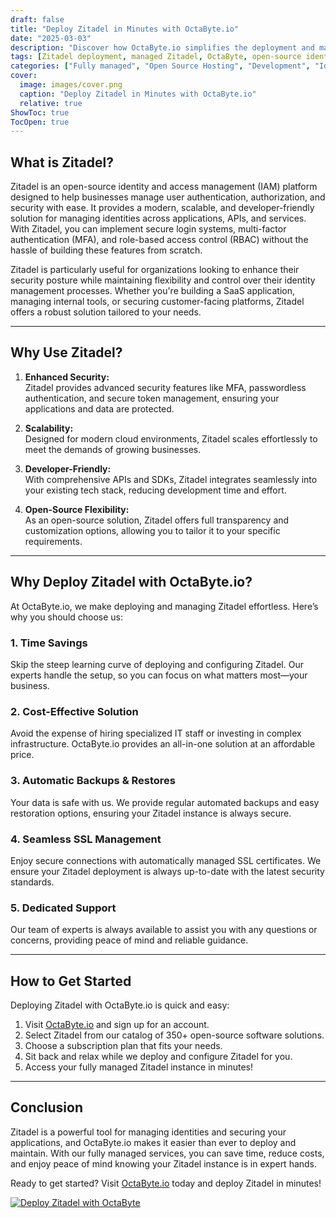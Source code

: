 ```yaml
---
draft: false
title: "Deploy Zitadel in Minutes with OctaByte.io"
date: "2025-03-03"
description: "Discover how OctaByte.io simplifies the deployment and management of Zitadel, the open-source identity and access management solution. Save time, reduce costs, and enjoy seamless SSL, automatic backups, and expert support—all in one place."
tags: [Zitadel deployment, managed Zitadel, OctaByte, open-source identity management, Zitadel hosting, managed open-source software, Zitadel benefits, secure identity management, OctaByte Zitadel, cost-effective Zitadel]
categories: ["Fully managed", "Open Source Hosting", "Development", "Identity And Access Management", "Zitadel"]
cover:
  image: images/cover.png
  caption: "Deploy Zitadel in Minutes with OctaByte.io"
  relative: true
ShowToc: true
TocOpen: true
---
```



## What is Zitadel?

Zitadel is an open-source identity and access management (IAM) platform designed to help businesses manage user authentication, authorization, and security with ease. It provides a modern, scalable, and developer-friendly solution for managing identities across applications, APIs, and services. With Zitadel, you can implement secure login systems, multi-factor authentication (MFA), and role-based access control (RBAC) without the hassle of building these features from scratch.

Zitadel is particularly useful for organizations looking to enhance their security posture while maintaining flexibility and control over their identity management processes. Whether you're building a SaaS application, managing internal tools, or securing customer-facing platforms, Zitadel offers a robust solution tailored to your needs.

---

## Why Use Zitadel?

1. **Enhanced Security:**  
   Zitadel provides advanced security features like MFA, passwordless authentication, and secure token management, ensuring your applications and data are protected.

2. **Scalability:**  
   Designed for modern cloud environments, Zitadel scales effortlessly to meet the demands of growing businesses.

3. **Developer-Friendly:**  
   With comprehensive APIs and SDKs, Zitadel integrates seamlessly into your existing tech stack, reducing development time and effort.

4. **Open-Source Flexibility:**  
   As an open-source solution, Zitadel offers full transparency and customization options, allowing you to tailor it to your specific requirements.

---

## Why Deploy Zitadel with OctaByte.io?

At OctaByte.io, we make deploying and managing Zitadel effortless. Here’s why you should choose us:

### 1. **Time Savings**  
   Skip the steep learning curve of deploying and configuring Zitadel. Our experts handle the setup, so you can focus on what matters most—your business.

### 2. **Cost-Effective Solution**  
   Avoid the expense of hiring specialized IT staff or investing in complex infrastructure. OctaByte.io provides an all-in-one solution at an affordable price.

### 3. **Automatic Backups & Restores**  
   Your data is safe with us. We provide regular automated backups and easy restoration options, ensuring your Zitadel instance is always secure.

### 4. **Seamless SSL Management**  
   Enjoy secure connections with automatically managed SSL certificates. We ensure your Zitadel deployment is always up-to-date with the latest security standards.

### 5. **Dedicated Support**  
   Our team of experts is always available to assist you with any questions or concerns, providing peace of mind and reliable guidance.

---

## How to Get Started

Deploying Zitadel with OctaByte.io is quick and easy:

1. Visit [OctaByte.io](https://octabyte.io) and sign up for an account.
2. Select Zitadel from our catalog of 350+ open-source software solutions.
3. Choose a subscription plan that fits your needs.
4. Sit back and relax while we deploy and configure Zitadel for you.
5. Access your fully managed Zitadel instance in minutes!

---

## Conclusion

Zitadel is a powerful tool for managing identities and securing your applications, and OctaByte.io makes it easier than ever to deploy and maintain. With our fully managed services, you can save time, reduce costs, and enjoy peace of mind knowing your Zitadel instance is in expert hands.

Ready to get started? Visit [OctaByte.io](https://octabyte.io) today and deploy Zitadel in minutes!

[![Deploy Zitadel with OctaByte](/images/deploy-on-octabyte.png)](https://octabyte.io/fully-managed-open-source-services/development/identity-and-access-management/zitadel)